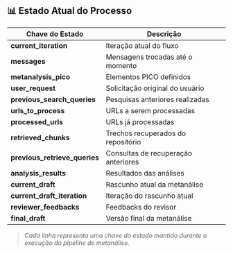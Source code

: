 ## 📊 Estado Atual do Processo

| Chave do Estado                | Descrição                                      |
|------------------------------- |------------------------------------------------|
| **current_iteration**          | Iteração atual do fluxo                        |
| **messages**                   | Mensagens trocadas até o momento               |
| **metanalysis_pico**           | Elementos PICO definidos                       |
| **user_request**               | Solicitação original do usuário                |
| **previous_search_queries**     | Pesquisas anteriores realizadas                |
| **urls_to_process**            | URLs a serem processadas                       |
| **processed_urls**             | URLs já processadas                            |
| **retrieved_chunks**           | Trechos recuperados do repositório             |
| **previous_retrieve_queries**   | Consultas de recuperação anteriores            |
| **analysis_results**           | Resultados das análises                        |
| **current_draft**              | Rascunho atual da metanálise                   |
| **current_draft_iteration**    | Iteração do rascunho atual                     |
| **reviewer_feedbacks**         | Feedbacks do revisor                           |
| **final_draft**                | Versão final da metanálise                     |

> _Cada linha representa uma chave do estado mantido durante a execução do pipeline de metanálise._
